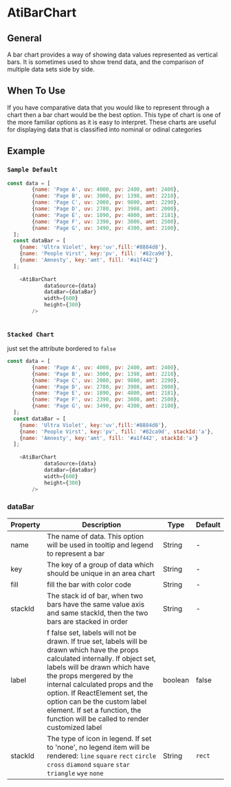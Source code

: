 # AtiBarChart

## General

A bar chart provides a way of showing data values represented as vertical bars. It is sometimes used to show trend data, and the comparison of multiple data sets side by side.

## When To Use

If you have comparative data that you would like to represent through a chart then a bar chart would be the best option. This type of chart is one of the more familiar options as it is easy to interpret. These charts are useful for displaying data that is classified into nominal or odinal categories

## Example

### `Sample Default`
```js
const data = [
        {name: 'Page A', uv: 4000, pv: 2400, amt: 2400},
        {name: 'Page B', uv: 3000, pv: 1398, amt: 2210},
        {name: 'Page C', uv: 2000, pv: 9800, amt: 2290},
        {name: 'Page D', uv: 2780, pv: 3908, amt: 2000},
        {name: 'Page E', uv: 1890, pv: 4800, amt: 2181},
        {name: 'Page F', uv: 2390, pv: 3800, amt: 2500},
        {name: 'Page G', uv: 3490, pv: 4300, amt: 2100},
  ];
  const dataBar = [
    {name: 'Ultra Violet', key:'uv',fill:'#8884d8'},
    {name: 'People Virst', key:'pv', fill: '#82ca9d'},
    {name: 'Amnesty', key:'amt', fill: '#a1f442'}
  ];
        
    <AtiBarChart
            dataSource={data}
            dataBar={dataBar}
            width={600}
            height={300}
        />
        
```

### `Stacked Chart`
just set the attribute bordered to `false`
```js
const data = [
        {name: 'Page A', uv: 4000, pv: 2400, amt: 2400},
        {name: 'Page B', uv: 3000, pv: 1398, amt: 2210},
        {name: 'Page C', uv: 2000, pv: 9800, amt: 2290},
        {name: 'Page D', uv: 2780, pv: 3908, amt: 2000},
        {name: 'Page E', uv: 1890, pv: 4800, amt: 2181},
        {name: 'Page F', uv: 2390, pv: 3800, amt: 2500},
        {name: 'Page G', uv: 3490, pv: 4300, amt: 2100},
  ];
  const dataBar = [
    {name: 'Ultra Violet', key:'uv',fill:'#8884d8'},
    {name: 'People Virst', key:'pv', fill: '#82ca9d', stackId:'a'},
    {name: 'Amnesty', key:'amt', fill: '#a1f442', stackId:'a'}
  ];
        
    <AtiBarChart
            dataSource={data}
            dataBar={dataBar}
            width={600}
            height={300}
        />
```

### dataBar

| Property | Description | Type | Default |
| -------- | ----------- | ---- | ------- |
| name | The name of data. This option will be used in tooltip and legend to represent a bar | String | - |
| key | The key of a group of data which should be unique in an area chart | String | - |
| fill | fill the bar with color code | String | - |
| stackId | The stack id of bar, when two bars have the same value axis and same stackId, then the two bars are stacked in order | String | - |
| label | f false set, labels will not be drawn. If true set, labels will be drawn which have the props calculated internally. If object set, labels will be drawn which have the props mergered by the internal calculated props and the option. If ReactElement set, the option can be the custom label element. If set a function, the function will be called to render customized label | boolean | false |
| stackId | The type of icon in legend. If set to 'none', no legend item will be rendered: `line` `square` `rect` `circle` `cross` `diamond` `square` `star` `triangle` `wye` `none` | String | `rect` |